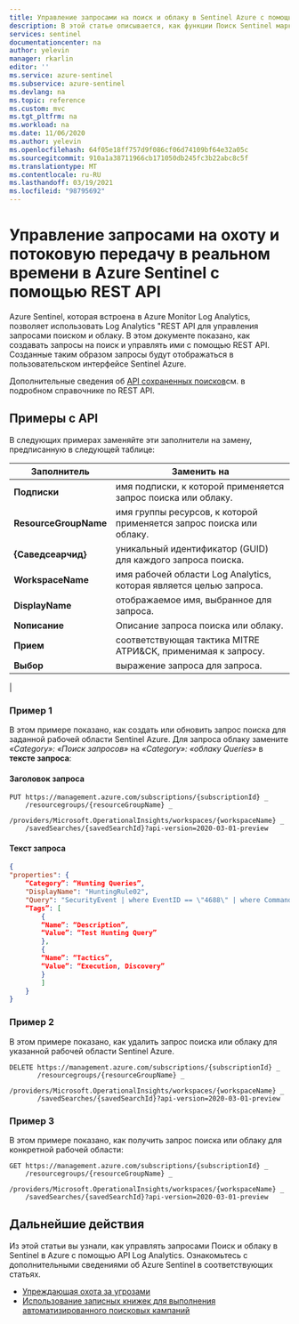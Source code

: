 ```yaml
---
title: Управление запросами на поиск и облаку в Sentinel Azure с помощью REST API | Документация Майкрософт
description: В этой статье описывается, как функции Поиск Sentinel маркеров Azure позволяют воспользоваться преимуществами Log Analytics "REST API для управления запросами на поиск и облаку.
services: sentinel
documentationcenter: na
author: yelevin
manager: rkarlin
editor: ''
ms.service: azure-sentinel
ms.subservice: azure-sentinel
ms.devlang: na
ms.topic: reference
ms.custom: mvc
ms.tgt_pltfrm: na
ms.workload: na
ms.date: 11/06/2020
ms.author: yelevin
ms.openlocfilehash: 64f05e18ff757d9f086cf06d74109bf64e32a05c
ms.sourcegitcommit: 910a1a38711966cb171050db245fc3b22abc8c5f
ms.translationtype: MT
ms.contentlocale: ru-RU
ms.lasthandoff: 03/19/2021
ms.locfileid: "98795692"
---
```

# <a name="manage-hunting-and-livestream-queries-in-azure-sentinel-using-rest-api"></a>Управление запросами на охоту и потоковую передачу в реальном времени в Azure Sentinel с помощью REST API

Azure Sentinel, которая встроена в Azure Monitor Log Analytics, позволяет использовать Log Analytics "REST API для управления запросами поиском и облаку. В этом документе показано, как создавать запросы на поиск и управлять ими с помощью REST API.  Созданные таким образом запросы будут отображаться в пользовательском интерфейсе Sentinel Azure.

Дополнительные сведения об [API сохраненных поисков](/rest/api/loganalytics/savedsearches)см. в подробном справочнике по REST API.

## <a name="api-examples"></a>Примеры с API

В следующих примерах заменяйте эти заполнители на замену, предписанную в следующей таблице:

| Заполнитель | Заменить на |
|-|-|
| **Подписки** | имя подписки, к которой применяется запрос поиска или облаку. |
| **ResourceGroupName** | имя группы ресурсов, к которой применяется запрос поиска или облаку. |
| **{Саведсеарчид}** | уникальный идентификатор (GUID) для каждого запроса поиска. |
| **WorkspaceName** | имя рабочей области Log Analytics, которая является целью запроса. |
| **DisplayName** | отображаемое имя, выбранное для запроса. |
| **Nописание** | Описание запроса поиска или облаку. |
| **Прием** | соответствующая тактика MITRE АТРИ&CK, применимая к запросу. |
| **Выбор** | выражение запроса для запроса. |
|  

### <a name="example-1"></a>Пример 1

В этом примере показано, как создать или обновить запрос поиска для заданной рабочей области Sentinel Azure.  Для запроса облаку замените *«Category»: «Поиск запросов»* на *«Category»: «облаку Queries»* в **тексте запроса**: 

#### <a name="request-header"></a>Заголовок запроса

```http
PUT https://management.azure.com/subscriptions/{subscriptionId} _
    /resourcegroups/{resourceGroupName} _
    /providers/Microsoft.OperationalInsights/workspaces/{workspaceName} _
    /savedSearches/{savedSearchId}?api-version=2020-03-01-preview
```

#### <a name="request-body"></a>Текст запроса

```json
{
"properties": {
    “Category”: “Hunting Queries”,
    "DisplayName": "HuntingRule02",
    "Query": "SecurityEvent | where EventID == \"4688\" | where CommandLine contains \"-noni -ep bypass $\"",
    “Tags”: [
        { 
        “Name”: “Description”,
        “Value”: “Test Hunting Query”
        },
        { 
        “Name”: “Tactics”,
        “Value”: “Execution, Discovery”
        }
        ]        
    }
}
```

### <a name="example-2"></a>Пример 2

В этом примере показано, как удалить запрос поиска или облаку для указанной рабочей области Sentinel Azure.

```http
DELETE https://management.azure.com/subscriptions/{subscriptionId} _
       /resourcegroups/{resourceGroupName} _
       /providers/Microsoft.OperationalInsights/workspaces/{workspaceName} _
       /savedSearches/{savedSearchId}?api-version=2020-03-01-preview
```

### <a name="example-3"></a>Пример 3

В этом примере показано, как получить запрос поиска или облаку для конкретной рабочей области:

```http
GET https://management.azure.com/subscriptions/{subscriptionId} _
    /resourcegroups/{resourceGroupName} _
    /providers/Microsoft.OperationalInsights/workspaces/{workspaceName} _
    /savedSearches/{savedSearchId}?api-version=2020-03-01-preview
```

## <a name="next-steps"></a>Дальнейшие действия

Из этой статьи вы узнали, как управлять запросами Поиск и облаку в Sentinel в Azure с помощью API Log Analytics. Ознакомьтесь с дополнительными сведениями об Azure Sentinel в соответствующих статьях.

- [Упреждающая охота за угрозами](hunting.md)
- [Использование записных книжек для выполнения автоматизированного поисковых кампаний](notebooks.md)